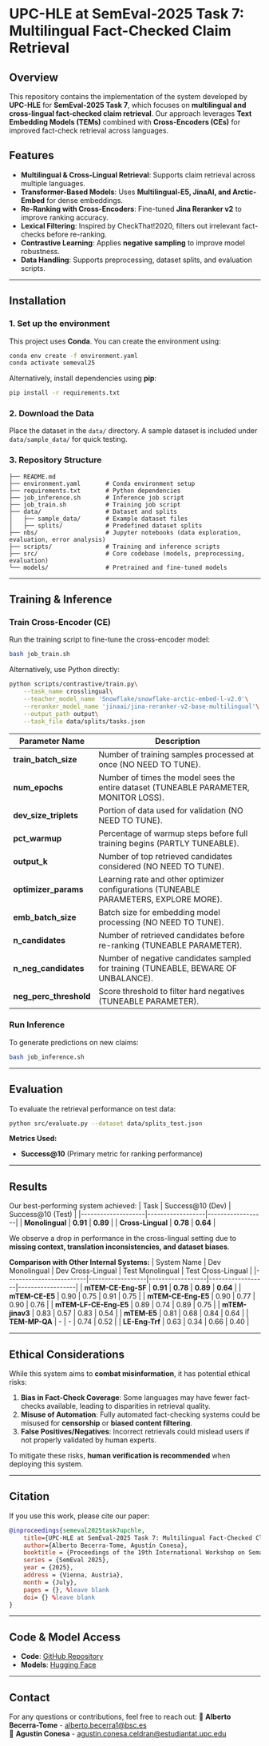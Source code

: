 # UPC-HLE at SemEval-2025 Task 7: Multilingual Fact-Checked Claim Retrieval

## Overview
This repository contains the implementation of the system developed by **UPC-HLE** for **SemEval-2025 Task 7**, which focuses on **multilingual and cross-lingual fact-checked claim retrieval**. Our approach leverages **Text Embedding Models (TEMs)** combined with **Cross-Encoders (CEs)** for improved fact-check retrieval across languages.

## Features
- **Multilingual & Cross-Lingual Retrieval**: Supports claim retrieval across multiple languages.
- **Transformer-Based Models**: Uses **Multilingual-E5, JinaAI, and Arctic-Embed** for dense embeddings.
- **Re-Ranking with Cross-Encoders**: Fine-tuned **Jina Reranker v2** to improve ranking accuracy.
- **Lexical Filtering**: Inspired by CheckThat!2020, filters out irrelevant fact-checks before re-ranking.
- **Contrastive Learning**: Applies **negative sampling** to improve model robustness.
- **Data Handling**: Supports preprocessing, dataset splits, and evaluation scripts.

---
## Installation
### **1. Set up the environment**
This project uses **Conda**. You can create the environment using:
```sh
conda env create -f environment.yaml
conda activate semeval25
```
Alternatively, install dependencies using **pip**:
```sh
pip install -r requirements.txt
```

### **2. Download the Data**
Place the dataset in the `data/` directory. A sample dataset is included under `data/sample_data/` for quick testing.

### **3. Repository Structure**
```
├── README.md
├── environment.yaml       # Conda environment setup
├── requirements.txt       # Python dependencies
├── job_inference.sh       # Inference job script
├── job_train.sh           # Training job script
├── data/                  # Dataset and splits
│   ├── sample_data/       # Example dataset files
│   ├── splits/            # Predefined dataset splits
├── nbs/                   # Jupyter notebooks (data exploration, evaluation, error analysis)
├── scripts/               # Training and inference scripts
├── src/                   # Core codebase (models, preprocessing, evaluation)
└── models/                # Pretrained and fine-tuned models
```

---
## Training & Inference
### **Train Cross-Encoder (CE)**
Run the training script to fine-tune the cross-encoder model:
```sh
bash job_train.sh
```
Alternatively, use Python directly:
```sh
python scripts/contrastive/train.py\
    --task_name crosslingual\
    --teacher_model_name 'Snowflake/snowflake-arctic-embed-l-v2.0'\
    --reranker_model_name 'jinaai/jina-reranker-v2-base-multilingual'\
    --output_path output\
    --task_file data/splits/tasks.json
```

| Parameter Name        | Description |
|----------------------|-------------|
| **train_batch_size** | Number of training samples processed at once (NO NEED TO TUNE). |
| **num_epochs** | Number of times the model sees the entire dataset (TUNEABLE PARAMETER, MONITOR LOSS). |
| **dev_size_triplets** | Portion of data used for validation (NO NEED TO TUNE). |
| **pct_warmup** | Percentage of warmup steps before full training begins (PARTLY TUNEABLE). |
| **output_k** | Number of top retrieved candidates considered (NO NEED TO TUNE). |
| **optimizer_params** | Learning rate and other optimizer configurations (TUNEABLE PARAMETERS, EXPLORE MORE). |
| **emb_batch_size** | Batch size for embedding model processing (NO NEED TO TUNE). |
| **n_candidates** | Number of retrieved candidates before re-ranking (TUNEABLE PARAMETER). |
| **n_neg_candidates** | Number of negative candidates sampled for training (TUNEABLE, BEWARE OF UNBALANCE). |
| **neg_perc_threshold** | Score threshold to filter hard negatives (TUNEABLE PARAMETER). |


### **Run Inference**
To generate predictions on new claims:
```sh
bash job_inference.sh
```

---
## Evaluation
To evaluate the retrieval performance on test data:
```sh
python src/evaluate.py --dataset data/splits_test.json
```

**Metrics Used:**
- **Success@10** (Primary metric for ranking performance)

---
## Results
Our best-performing system achieved:
| Task               | Success@10 (Dev) | Success@10 (Test) |
|--------------------|------------------|------------------|
| **Monolingual**    | **0.91**          | **0.89**          |
| **Cross-Lingual**  | **0.78**          | **0.64**          |

We observe a drop in performance in the cross-lingual setting due to **missing context, translation inconsistencies, and dataset biases**.

**Comparison with Other Internal Systems:**
| System Name             | Dev Monolingual | Dev Cross-Lingual | Test Monolingual | Test Cross-Lingual |
|-------------------------|------------------|------------------|------------------|------------------|
| **mTEM-CE-Eng-SF**      | **0.91**         | **0.78**         | **0.89**         | **0.64**         |
| **mTEM-CE-E5**         | 0.90             | 0.75             | 0.91             | 0.75             |
| **mTEM-CE-Eng-E5**     | 0.90             | 0.77             | 0.90             | 0.76             |
| **mTEM-LF-CE-Eng-E5**  | 0.89             | 0.74             | 0.89             | 0.75             |
| **mTEM-jinav3**        | 0.83             | 0.57             | 0.83             | 0.54             |
| **mTEM-E5**            | 0.81             | 0.68             | 0.84             | 0.64             |
| **TEM-MP-QA**          | -                | -                | 0.74             | 0.52             |
| **LE-Eng-Trf**         | 0.63             | 0.34             | 0.66             | 0.40             |

---
## Ethical Considerations
While this system aims to **combat misinformation**, it has potential ethical risks:
1. **Bias in Fact-Check Coverage**: Some languages may have fewer fact-checks available, leading to disparities in retrieval quality.
2. **Misuse of Automation**: Fully automated fact-checking systems could be misused for **censorship** or **biased content filtering**.
3. **False Positives/Negatives**: Incorrect retrievals could mislead users if not properly validated by human experts.

To mitigate these risks, **human verification is recommended** when deploying this system.

---
## Citation
If you use this work, please cite our paper:
```bibtex
@inproceedings{semeval2025task7upchle,
    title={UPC-HLE at SemEval-2025 Task 7: Multilingual Fact-Checked Claim Retrieval with Text Embedding Models and Cross-Encoder Re-Ranking},
    author={Alberto Becerra-Tome, Agustín Conesa},
    booktitle = {Proceedings of the 19th International Workshop on Semantic Evaluation},
    series = {SemEval 2025},
    year = {2025},
    address = {Vienna, Austria},
    month = {July},
    pages = {}, %leave blank
    doi= {} %leave blank
}

```

---
## Code & Model Access
- **Code**: [GitHub Repository](https://github.com/BecTome/semeval25-FactCheckedClaimRetrieval)
- **Models**: [Hugging Face](https://huggingface.co/UPC-HLE)

---
## Contact
For any questions or contributions, feel free to reach out:
📧 **Alberto Becerra-Tome** - alberto.becerra1@bsc.es  
📧 **Agustin Conesa** - agustin.conesa.celdran@estudiantat.upc.edu
